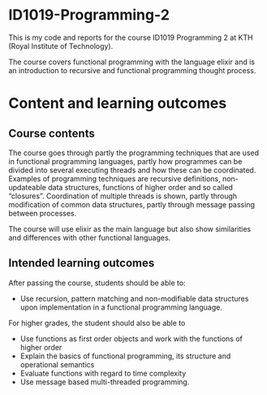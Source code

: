 # ID1019-Programming-2
This is my code and reports for the course ID1019 Programming 2 at KTH (Royal Institute of Technology).

The course covers functional programming with the language elixir and is an introduction to recursive and functional programming thought process.

# Content and learning outcomes 
## Course contents
The course goes through partly the programming techniques that are used in functional programming languages, partly how programmes can be divided into several executing threads and how these can be coordinated. Examples of programming techniques are recursive definitions, non-updateable data structures, functions of higher order and so called “closures”. Coordination of multiple threads is shown, partly through modification of common data structures, partly through message passing between processes.

The course will use elixir as the main language but also show similarities and differences with other functional languages.

## Intended learning outcomes
After passing the course, students should be able to:
* Use recursion, pattern matching and non-modifiable data structures upon implementation in a functional programming language.

For higher grades, the student should also be able to
* Use functions as first order objects and work with the functions of higher order
* Explain the basics of functional programming, its structure and operational semantics
* Evaluate functions with regard to time complexity
* Use message based multi-threaded programming. 
